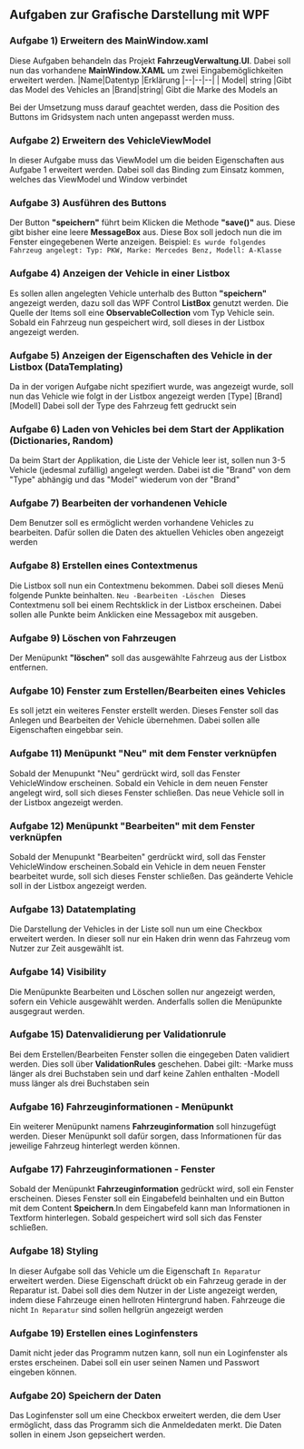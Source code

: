   ## Aufgaben zur Grafische Darstellung mit WPF 
   ### Aufgabe 1) Erweitern des MainWindow.xaml
Diese Aufgaben behandeln das Projekt **FahrzeugVerwaltung.UI**. Dabei soll nun das vorhandene **MainWindow.XAML** um zwei Eingabemöglichkeiten erweitert werden. 
|Name|Datentyp  |Erklärung
|--|--|--|
| Model| string  |Gibt das Model des Vehicles an
|Brand|string| Gibt die Marke des Models an

Bei der Umsetzung muss darauf geachtet werden, dass die Position des Buttons im Gridsystem nach  unten angepasst werden muss.
### Aufgabe 2) Erweitern des VehicleViewModel
In dieser Aufgabe muss das ViewModel um die beiden Eigenschaften aus Aufgabe 1 erweitert werden. Dabei soll das Binding zum Einsatz kommen, welches das ViewModel und Window verbindet 
### Aufgabe 3) Ausführen des Buttons
Der Button **"speichern"** führt beim Klicken die Methode **"save()"** aus. Diese gibt bisher eine leere **MessageBox** aus. Diese Box soll jedoch nun die im Fenster eingegebenen Werte anzeigen. 
Beispiel:
`Es wurde folgendes Fahrzeug angelegt: Typ: PKW, Marke: Mercedes Benz, Modell: A-Klasse `

### Aufgabe 4) Anzeigen der Vehicle in einer Listbox
Es sollen allen angelegten Vehicle unterhalb des Button **"speichern"** angezeigt werden, dazu soll das WPF Control **ListBox** genutzt werden. Die Quelle der Items soll eine **ObservableCollection** vom Typ Vehicle sein.
 Sobald ein Fahrzeug nun gespeichert wird, soll dieses in der Listbox angezeigt werden.
### Aufgabe 5) Anzeigen der Eigenschaften des Vehicle in der Listbox (DataTemplating)
Da in der vorigen Aufgabe nicht spezifiert wurde, was angezeigt wurde, soll nun das Vehicle wie folgt in der Listbox angezeigt werden
[Type] [Brand] [Modell] Dabei soll der Type des Fahrzeug fett gedruckt sein

### Aufgabe 6) Laden von Vehicles bei dem Start der Applikation (Dictionaries, Random)
Da beim Start der Applikation, die Liste der Vehicle leer ist, sollen nun 3-5 Vehicle (jedesmal zufällig) angelegt werden. Dabei ist die "Brand" von dem "Type" abhängig und das "Model" wiederum von der "Brand" 

### Aufgabe 7) Bearbeiten der vorhandenen Vehicle
Dem Benutzer soll es ermöglicht werden vorhandene Vehicles zu bearbeiten. Dafür sollen die Daten des aktuellen Vehicles oben angezeigt werden

### Aufgabe 8) Erstellen eines Contextmenus
Die Listbox soll nun ein Contextmenu bekommen. Dabei soll dieses Menü folgende Punkte beinhalten. 
`Neu
-Bearbeiten
-Löschen
`
Dieses Contextmenu soll bei einem Rechtsklick in der Listbox erscheinen. 
Dabei sollen alle Punkte beim Anklicken eine Messagebox mit ausgeben.

### Aufgabe 9) Löschen von Fahrzeugen
Der Menüpunkt **"löschen"** soll das ausgewählte Fahrzeug aus der Listbox entfernen.

### Aufgabe 10) Fenster zum Erstellen/Bearbeiten eines Vehicles
Es soll jetzt ein weiteres Fenster erstellt werden. Dieses Fenster soll das Anlegen und Bearbeiten der Vehicle übernehmen. 
Dabei sollen alle Eigenschaften eingebbar sein.

### Aufgabe 11) Menüpunkt "Neu" mit dem Fenster verknüpfen 
Sobald der Menupunkt "Neu" gerdrückt wird, soll das Fenster VehicleWindow erscheinen. Sobald ein Vehicle in dem neuen Fenster angelegt wird, soll sich dieses Fenster schließen.
Das neue Vehicle soll in der Listbox angezeigt werden. 

### Aufgabe 12) Menüpunkt "Bearbeiten" mit dem Fenster verknüpfen 
Sobald der Menupunkt "Bearbeiten" gerdrückt wird, soll das Fenster VehicleWindow erscheinen.Sobald ein Vehicle in dem neuen Fenster bearbeitet wurde, soll sich dieses Fenster schließen.
Das geänderte Vehicle soll in der Listbox angezeigt werden. 

### Aufgabe 13) Datatemplating
Die Darstellung der Vehicles in der Liste soll nun um eine Checkbox erweitert werden. In dieser soll nur ein Haken drin wenn das Fahrzeug vom Nutzer zur Zeit ausgewählt ist.

### Aufgabe 14) Visibility 
Die Menüpunkte Bearbeiten und Löschen sollen nur angezeigt werden, sofern ein Vehicle ausgewählt werden. Anderfalls sollen die Menüpunkte ausgegraut werden.  

### Aufgabe 15) Datenvalidierung per Validationrule
Bei dem Erstellen/Bearbeiten Fenster sollen die eingegeben Daten validiert werden. Dies soll über **ValidationRules** geschehen.
Dabei gilt:
-Marke muss länger als drei Buchstaben sein und darf keine Zahlen enthalten
-Modell muss länger als drei Buchstaben sein

### Aufgabe 16) Fahrzeuginformationen - Menüpunkt
Ein weiterer Menüpunkt namens **Fahrzeuginformation** soll hinzugefügt werden. Dieser Menüpunkt soll dafür sorgen, dass Informationen für das jeweilige Fahrzeug hinterlegt werden können. 

### Aufgabe 17) Fahrzeuginformationen - Fenster
Sobald der Menüpunkt **Fahrzeuginformation** gedrückt wird, soll ein Fenster erscheinen. Dieses Fenster soll ein Eingabefeld beinhalten und ein Button mit dem Content **Speichern**.In dem Eingabefeld kann man Informationen in Textform hinterlegen. Sobald gespeichert wird soll sich das Fenster schließen.

### Aufgabe 18) Styling
In dieser Aufgabe soll das Vehicle um die Eigenschaft `In Reparatur` erweitert werden. Diese Eigenschaft drückt ob ein Fahrzeug gerade in der Reparatur ist.
Dabei soll dies dem Nutzer in der Liste angezeigt werden, indem diese Fahrzeuge einen hellroten Hintergrund haben. Fahrzeuge die nicht `In Reparatur` sind sollen hellgrün angezeigt werden 

### Aufgabe 19) Erstellen eines Loginfensters
Damit nicht jeder das Programm nutzen kann, soll nun ein Loginfenster als erstes erscheinen. Dabei soll ein user seinen Namen und Passwort eingeben können. 

### Aufgabe 20) Speichern der Daten
Das Loginfenster soll um eine Checkbox erweitert werden, die dem User ermöglicht, dass das Programm sich die Anmeldedaten merkt.
Die Daten sollen in einem Json gepseichert werden.
